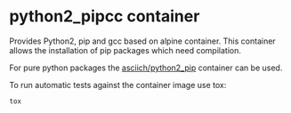 # python2_pipcc container

Provides Python2, pip and gcc based on alpine container. This container allows the installation of pip packages which need compilation.

For pure python packages the [asciich/python2_pip](https://hub.docker.com/r/asciich/python2_pip/) container can be used.

To run automatic tests against the container image use tox:

```bash
tox
```

